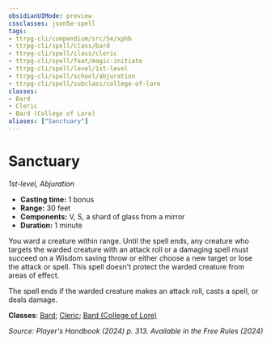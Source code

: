 ```yaml
---
obsidianUIMode: preview
cssclasses: json5e-spell
tags:
- ttrpg-cli/compendium/src/5e/xphb
- ttrpg-cli/spell/class/bard
- ttrpg-cli/spell/class/cleric
- ttrpg-cli/spell/feat/magic-initiate
- ttrpg-cli/spell/level/1st-level
- ttrpg-cli/spell/school/abjuration
- ttrpg-cli/spell/subclass/college-of-lore
classes:
- Bard
- Cleric
- Bard (College of Lore)
aliases: ["Sanctuary"]
---
```

# Sanctuary
*1st-level, Abjuration*  


- **Casting time:** 1 bonus
- **Range:** 30 feet
- **Components:** V, S, a shard of glass from a mirror
- **Duration:** 1 minute

You ward a creature within range. Until the spell ends, any creature who targets the warded creature with an attack roll or a damaging spell must succeed on a Wisdom saving throw or either choose a new target or lose the attack or spell. This spell doesn't protect the warded creature from areas of effect.

The spell ends if the warded creature makes an attack roll, casts a spell, or deals damage.

**Classes**: [Bard](list-spells-classes-bard); [Cleric](list-spells-classes-cleric); [Bard (College of Lore)](list-spells-classes-bard-xphb-college-of-lore-xphb)

*Source: Player's Handbook (2024) p. 313. Available in the Free Rules (2024)*